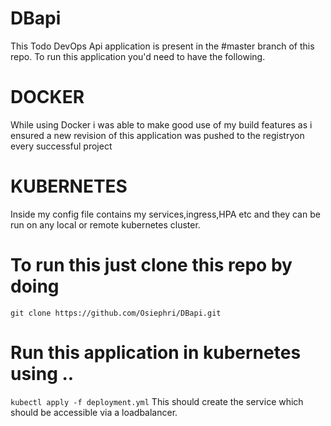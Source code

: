 # DBapi
This Todo DevOps Api application is present in the #master branch of this repo.
To run this application you'd need to have the following.
# DOCKER
While using Docker i was able to make good use of my build features as i ensured a new revision of this application was pushed to the registryon every successful project
# KUBERNETES
Inside my config file contains my services,ingress,HPA etc and they can be run on any local or remote kubernetes cluster.

# To run this just clone this repo by doing
`git clone https://github.com/Osiephri/DBapi.git`
# Run this application in kubernetes using ..
`kubectl apply -f deployment.yml`
This should create the service which should be accessible via a loadbalancer.

